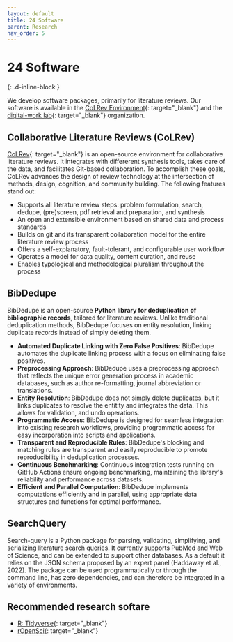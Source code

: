 ```yaml
---
layout: default
title: 24 Software
parent: Research
nav_order: 5
---
```


# 24 Software
{: .d-inline-block }

We develop software packages, primarily for literature reviews.
Our software is available in the [CoLRev Environment](https://github.com/CoLRev-Environment){: target="_blank"} and the [digital-work lab](https://github.com/orgs/digital-work-lab/repositories){: target="_blank"} organization.

## Collaborative Literature Reviews (CoLRev)

[CoLRev](https://github.com/CoLRev-Environment/colrev){: target="_blank"} is an open-source environment for collaborative literature reviews.
It integrates with differerent synthesis tools, takes care of the data, and facilitates Git-based collaboration. 
To accomplish these goals, CoLRev advances the design of review technology at the intersection of methods, design, cognition, and community building.
The following features stand out:

- Supports all literature review steps: problem formulation, search, dedupe, (pre)screen, pdf retrieval and preparation, and synthesis
- An open and extensible environment based on shared data and process standards
- Builds on git and its transparent collaboration model for the entire literature review process
- Offers a self-explanatory, fault-tolerant, and configurable user workflow
- Operates a model for data quality, content curation, and reuse
- Enables typological and methodological pluralism throughout the process

## BibDedupe

BibDedupe is an open-source **Python library for deduplication of bibliographic records**, tailored for literature reviews.
Unlike traditional deduplication methods, BibDedupe focuses on entity resolution, linking duplicate records instead of simply deleting them.

- **Automated Duplicate Linking with Zero False Positives**: BibDedupe automates the duplicate linking process with a focus on eliminating false positives.
- **Preprocessing Approach**: BibDedupe uses a preprocessing approach that reflects the unique error generation process in academic databases, such as author re-formatting, journal abbreviation or translations.
- **Entity Resolution**: BibDedupe does not simply delete duplicates, but it links duplicates to resolve the entitity and integrates the data. This allows for validation, and undo operations.
- **Programmatic Access**: BibDedupe is designed for seamless integration into existing research workflows, providing programmatic access for easy incorporation into scripts and applications.
- **Transparent and Reproducible Rules**: BibDedupe's blocking and matching rules are transparent and easily reproducible to promote reproducibility in deduplication processes.
- **Continuous Benchmarking**: Continuous integration tests running on GitHub Actions ensure ongoing benchmarking, maintaining the library's reliability and performance across datasets.
- **Efficient and Parallel Computation**: BibDedupe implements computations efficiently and in parallel, using appropriate data structures and functions for optimal performance.

## SearchQuery

Search-query is a Python package for parsing, validating, simplifying, and serializing literature search queries.
It currently supports PubMed and Web of Science, and can be extended to support other databases.
As a default it relies on the JSON schema proposed by an expert panel (Haddaway et al., 2022).
The package can be used programmatically or through the command line, has zero dependencies, and can therefore be integrated in a variety of environments.
<!-- The heuristics, parsers, and linters are battle-tested on over 500 peer-reviewed queries registered at [searchRxiv](https://www.cabidigitallibrary.org/journal/searchrxiv){: target="_blank"}. -->

## Recommended research softare

- [R: Tidyverse](https://www.tidyverse.org/){: target="_blank"}
- [rOpenSci](https://ropensci.org/){: target="_blank"}
